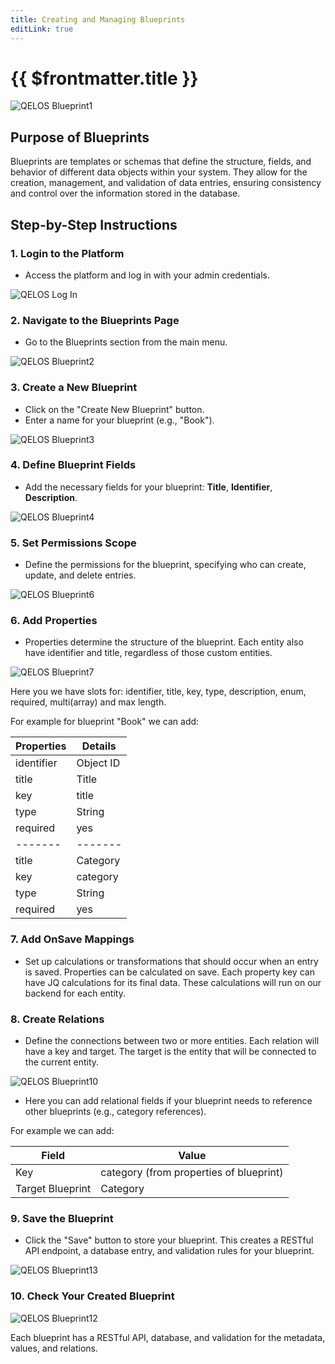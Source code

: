 ```yaml
---
title: Creating and Managing Blueprints
editLink: true
---
```


# {{ $frontmatter.title }}

![QELOS Blueprint1](/blueprints/blueprint1.png)

## Purpose of Blueprints

Blueprints are templates or schemas that define the structure, fields, and behavior of different data objects within your system. They allow for the creation, management, and validation of data entries, ensuring consistency and control over the information stored in the database.

## Step-by-Step Instructions

### 1. Login to the Platform

- Access the platform and log in with your admin credentials.

![QELOS Log In](/admin-log-in-min.png)

### 2. Navigate to the Blueprints Page

- Go to the Blueprints section from the main menu.

![QELOS Blueprint2](/blueprints/blueprint2.png)

### 3. Create a New Blueprint

- Click on the "Create New Blueprint" button.
- Enter a name for your blueprint (e.g., "Book").

![QELOS Blueprint3](/blueprints/blueprint3.png)

### 4. Define Blueprint Fields

- Add the necessary fields for your blueprint:
  **Title**, **Identifier**, **Description**.

![QELOS Blueprint4](/blueprints/blueprint4.png)

### 5. Set Permissions Scope

- Define the permissions for the blueprint, specifying who can create, update, and delete entries.

![QELOS Blueprint6](/blueprints/blueprint6.png)

### 6. Add Properties

- Properties determine the structure of the blueprint. Each entity also have identifier and title, regardless of those custom entities.

![QELOS Blueprint7](/blueprints/blueprint7.png)

Here you we have slots for: identifier, title, key, type, description, enum, required, multi(array) and max length.

For example for blueprint "Book" we can add:

| **Properties** | **Details** |
| -------------- | ----------- |
| identifier     | Object ID   |
| title          | Title       |
| key            | title       |
| type           | String      |
| required       | yes         |
| -------        | -------     |
| title          | Category    |
| key            | category    |
| type           | String      |
| required       | yes         |

### 7. Add OnSave Mappings

- Set up calculations or transformations that should occur when an entry is saved. Properties can be calculated on save. Each property key can have JQ calculations for its final data. These calculations will run on our backend for each entity.

### 8. Create Relations

- Define the connections between two or more entities. Each relation will have a key and target. The target is the entity that will be connected to the current entity.

![QELOS Blueprint10](/blueprints/blueprint11.png)

- Here you can add relational fields if your blueprint needs to reference other blueprints (e.g., category references).

For example we can add:

| **Field**        | **Value**                               |
| ---------------- | --------------------------------------- |
| Key              | category (from properties of blueprint) |
| Target Blueprint | Category                                |

### 9. Save the Blueprint

- Click the "Save" button to store your blueprint. This creates a RESTful API endpoint, a database entry, and validation rules for your blueprint.

![QELOS Blueprint13](/blueprints/blueprint13.png)

### 10. Check Your Created Blueprint

![QELOS Blueprint12](/blueprints/blueprint12.png)

Each blueprint has a RESTful API, database, and validation for the metadata, values, and relations.


